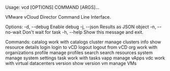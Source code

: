 Usage: vcd [OPTIONS] COMMAND [ARGS]...

  VMware vCloud Director Command Line Interface.

Options:
  -d, --debug    Enable debug
  -j, --json     Results as JSON object
  -n, --no-wait  Don't wait for task
  -h, --help     Show this message and exit.

Commands:
  catalog  work with catalogs
  cluster  manage clusters
  info     show resource details
  login    login to vCD
  logout   logout from vCD
  org      work with organizations
  profile  manage profiles
  search   search resources
  system   manage system settings
  task     work with tasks
  vapp     manage vApps
  vdc      work with virtual datacenters
  version  show version
  vm       manage VMs
